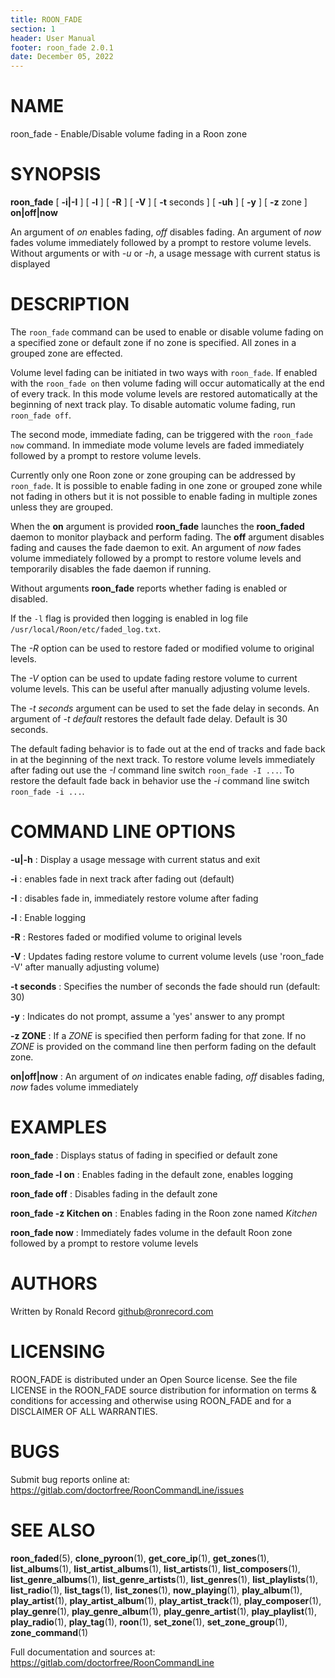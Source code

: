 ```yaml
---
title: ROON_FADE
section: 1
header: User Manual
footer: roon_fade 2.0.1
date: December 05, 2022
---
```

# NAME
roon_fade - Enable/Disable volume fading in a Roon zone

# SYNOPSIS
**roon_fade** [ **-i|-I** ] [ **-l** ] [ **-R** ] [ **-V** ] [ **-t** seconds ] [ **-uh** ] [ **-y** ] [ **-z** zone ] **on|off|now**

An argument of *on* enables fading, *off* disables fading. An argument of *now* fades volume immediately followed by a prompt to restore volume levels. Without arguments or with *-u* or *-h*, a usage message with current status is displayed

# DESCRIPTION
The `roon_fade` command can be used to enable or disable volume fading on a specified zone or default zone if no zone is specified. All zones in a grouped zone are effected.

Volume level fading can be initiated in two ways with `roon_fade`. If enabled with the `roon_fade on` then volume fading will occur automatically at the end of every track. In this mode volume levels are restored automatically at the beginning of next track play. To disable automatic volume fading, run `roon_fade off`.

The second mode, immediate fading, can be triggered with the `roon_fade now` command. In immediate mode volume levels are faded immediately followed by a prompt to restore volume levels.

Currently only one Roon zone or zone grouping can be addressed by `roon_fade`. It is possible to enable fading in one zone or grouped zone while not fading in others but it is not possible to enable fading in multiple zones unless they are grouped.

When the **on** argument is provided **roon_fade** launches the **roon_faded** daemon to monitor playback and perform fading. The **off** argument disables fading and causes the fade daemon to exit. An argument of *now* fades volume immediately followed by a prompt to restore volume levels and temporarily disables the fade daemon if running.

Without arguments **roon_fade** reports whether fading is enabled or disabled.

If the `-l` flag is provided then logging is enabled in log file `/usr/local/Roon/etc/faded_log.txt`.

The *-R* option can be used to restore faded or modified volume to original levels.

The *-V* option can be used to update fading restore volume to current volume levels. This can be useful after manually adjusting volume levels.

The *-t seconds* argument can be used to set the fade delay in seconds. An argument of *-t default* restores the default fade delay. Default is 30 seconds.

The default fading behavior is to fade out at the end of tracks and fade back in at the beginning of the next track. To restore volume levels immediately after fading out use the *-I* command line switch `roon_fade -I ...`. To restore the default fade back in behavior use the *-i* command line switch `roon_fade -i ...`.

# COMMAND LINE OPTIONS
**-u|-h**
: Display a usage message with current status and exit

**-i**
: enables fade in next track after fading out (default)

**-I**
: disables fade in, immediately restore volume after fading

**-l**
: Enable logging

**-R**
: Restores faded or modified volume to original levels

**-V**
: Updates fading restore volume to current volume levels (use 'roon_fade -V' after manually adjusting volume)

**-t seconds**
: Specifies the number of seconds the fade should run (default: 30) 

**-y**
: Indicates do not prompt, assume a 'yes' answer to any prompt

**-z ZONE**
: If a *ZONE* is specified then perform fading for that zone. If no *ZONE* is provided on the command line then perform fading on the default zone.

**on|off|now**
: An argument of *on* indicates enable fading, *off* disables fading, *now* fades volume immediately

# EXAMPLES
**roon_fade**
: Displays status of fading in specified or default zone

**roon_fade -l on**
: Enables fading in the default zone, enables logging

**roon_fade off**
: Disables fading in the default zone

**roon_fade -z Kitchen on**
: Enables fading in the Roon zone named *Kitchen*

**roon_fade now**
: Immediately fades volume in the default Roon zone followed by a prompt to restore volume levels

# AUTHORS
Written by Ronald Record github@ronrecord.com

# LICENSING
ROON_FADE is distributed under an Open Source license.
See the file LICENSE in the ROON_FADE source distribution
for information on terms &amp; conditions for accessing and
otherwise using ROON_FADE and for a DISCLAIMER OF ALL WARRANTIES.

# BUGS
Submit bug reports online at: https://gitlab.com/doctorfree/RoonCommandLine/issues

# SEE ALSO
**roon_faded**(5), **clone_pyroon**(1), **get_core_ip**(1), **get_zones**(1), **list_albums**(1), **list_artist_albums**(1), **list_artists**(1), **list_composers**(1), **list_genre_albums**(1), **list_genre_artists**(1), **list_genres**(1), **list_playlists**(1), **list_radio**(1), **list_tags**(1), **list_zones**(1), **now_playing**(1), **play_album**(1), **play_artist**(1), **play_artist_album**(1), **play_artist_track**(1), **play_composer**(1), **play_genre**(1), **play_genre_album**(1), **play_genre_artist**(1), **play_playlist**(1), **play_radio**(1), **play_tag**(1), **roon**(1), **set_zone**(1), **set_zone_group**(1), **zone_command**(1)

Full documentation and sources at: https://gitlab.com/doctorfree/RoonCommandLine

